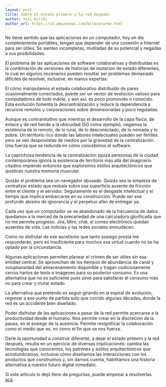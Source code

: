 ```yaml
---
layout: post
title: Sobre el estado primero y la red después
author: Yuji Kiriki
author_url: https://s3.amazonaws.com/bitacora/me.html
---
```


No tiene sentido que las aplicaciones en un computador, hoy en día completamente portátiles, tengan que depender de una conexión a Internet para ser útiles. Se sienten incompletas, mutiladas de su potencial y negadas a sus posibilidades.

El problema de las aplicaciones de software colaborativas y distribuidas es la combinación de versiones de historias de mutacion de estado diferentes, lo cual en algunos escenarios pueden resultar ser problemas demasiado difíciles de resolver, inclusive, en manos expertas.

El cómo manipulamos el estado colaborativo distribuído de pares ocasionalmente conectados, puede ser un vector de evolución valioso para computadores de todo índole, y aún así, es poco promovido o conocido. Esta evolución fomenta la descentralización y reduce la dependencia a recursos remotos y corporaciones sobre dimensionadas y poco reguladas.
 
Aunque es contraintuitivo que mientras el desarrollo de la capa física, de enlace y de red tiende a la ubicuidad (5G como ejemplo), negamos la existencia de lo remoto, de lo rural, de lo desconectado, de lo nómada y lo pobre. Un territorio rico donde las labores intelectuales pueden ser fértiles pero se ven desprovistas de medios por la gravedad de la centralización. Una fuerza que se redunda en cómo concebimos el software.

La caprichosa tendencia de la centralización (quizá perezosa) de la ciudad contemporánea ignora la existencia de territorio más allá del imaginario citadino impiendo entonces que exploremos estilos arquitectónicos que quiebran nuestra memoria muscular.

Quizás el problema sea un navegador abusado. Quizás sea la simpleza de centralizar estado que resbala sobre esa superficie ausente de fricción entre el cliente y el servidor. Seguramente es el desgaste intelectual y el tiempo que implica embarcarse en su construcción. Puede ser ese profundo abismo de ignorancia y el perpetuo afán de entregar ya.

Cada vez que un computador se ve abandonado de la frecuencia de datos quedamos a la merced de la precariedad de una calculadora glorificada que no me permite progreso. Jira, Miro, chat, el correo electrónico quedan ausentes de vida. Las noticias y las redes sociales enmudecen. 

Como no disfrutar de ese ascetismo que tanto sosiego presta me responderán, pero es insuficiente para muchos esa virtud cuando no se ha optado por la circunstancia.

Algunas aplicaciones permiten planear el crimen de ser útiles sin esa entidad central. Se aprovechan de los tiempos de abundancia de canal y voluptuosidad del almacenamiento disponible y tragan codiciosamente cerros hartos de texto e imágenes para su posterior consumo. Es una alternativa que no es suficiente pues sirve para satisfacer el consumo mas no para crear y mutar estado.

La alternativa que pretendo es seguir girando en la espiral de evolución, regresar a ese punto de partida solo que corrido algunas décadas, donde la red es un accidente bien diseñado.

Poder disfrutar de las aplicaciones a pesar de la red permite acercarse a la productividad desde el humano. Nos permite crear en la discreción de la pausa, en el sosiego de la ausencia. Permite resignificar la colaboración como el medio que es, no como el fin que se nos fuerza. 

Darle la oportunidad a construir diferente, a dejar el estado primero y la red después, resulta en un ejercicio de diversas implicaciones: cambia las tecnologías que conocemos, los patrones y estilos arquitectónicos que acostumbramos, inclusive cómo diseñamos las interacciones con los productos que construimos y, sin darnos cuenta, habilitamos una historia alternativa a nuestro futuro digital inmediato.  

Si este artículo lo dejó lleno de preguntas, puede empezar a resolverlas [acá](https://www.inkandswitch.com/local-first/).
